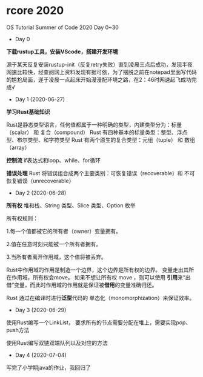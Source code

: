 # rcore 2020
OS Tutorial Summer of Code 2020
Day 0~30
* Day 0

**下载rustup工具，安装VScode，搭建开发环境**

源于某天反复安装rustup-init（反复retry失败）直到凌晨三点后成功，发现半夜网速比较快，经查阅网上资料发现有据可依，为了摆脱之前在notepad里面写代码的尴尬局面，遂于凌晨一点起床开始漫漫配环境之路，在2：46时网速起飞成功完成√

* Day 1 (2020-06-27)

**学习Rust基础知识**

Rust是静态类型语言，任何值都属于一种明确的类型，内建类型分为：标量（scalar） 和 复合（compound）
Rust 有四种基本的标量类型：整型、浮点型、布尔类型、和字符类型
Rust 有两个原生的复合类型：元组（tuple） 和 数组（array）

**控制流**
if表达式和loop、while、for循环

**错误处理**
Rust 将错误组合成两个主要类别：可恢复错误（recoverable）和 不可恢复错误（unrecoverable）

* Day 2 (2020-06-28)

**所有权**
堆和栈、String 类型、Slice 类型、Option 枚举

所有权规则：

1.每一个值都被它的所有者（owner）变量拥有。

2.值在任意时刻只能被一个所有者拥有。

3.当所有者离开作用域，这个值将被丢弃。

Rust中作用域的作用是制造一个边界，这个边界是所有权的边界。
变量走出其所在作用域，所有权会move。
如果不想让所有权 move ，则可以使用 **引用**来“出借”变量，而此时作用域的作用就是保证被**借用**的变量准确归还。

Rust 通过在编译时进行**泛型**代码的 单态化（monomorphization）来保证效率。

* Day 3 (2020-06-29)

使用Rust编写一个LinkList， 要求所有的节点需要分配在堆上，需要实现pop、push方法

使用Rust编写双链双端队列以及对应的方法

* Day 4 (2020-07-04)

写完了小学期java的作业，我回归了
